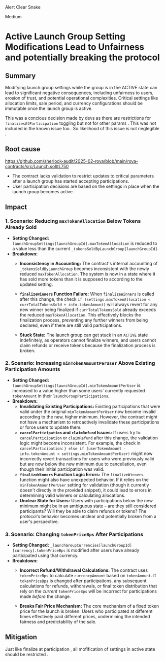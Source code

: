 Alert Clear Snake

Medium

# Active Launch Group Setting Modifications Lead to Unfairness and potentially breaking the protocol

## Summary
Modifying launch group settings while the group is in the ACTIVE state can lead to significant negative consequences, including unfairness to users, erosion of trust, and potential operational complexities. Critical settings like allocation limits, sale period, and currency configurations should be immutable once the launch group is active.

This was a concious decision made by devs as there are restrictions for `finalizesAtParticipation` toggling but not for other params . This was not included in the known issue too . So likelihood of this issue is not neglegible . 

## Root cause 
https://github.com/sherlock-audit/2025-02-rova/blob/main/rova-contracts/src/Launch.sol#L750
- The contract lacks validation to restrict updates to critical parameters after a launch group has started accepting participations.
- User participation decisions are based on the settings in place when the launch group becomes active.


## Impact 
### 1. Scenario: Reducing `maxTokenAllocation` Below Tokens Already Sold

*   **Setting Changed:** `launchGroupSettings[launchGroupId].maxTokenAllocation` is reduced to a value less than the current `_tokensSoldByLaunchGroup[launchGroupId]`.
*   **Breakdown:**
    *   **Inconsistency in Accounting:** The contract's internal accounting of `_tokensSoldByLaunchGroup` becomes inconsistent with the newly reduced `maxTokenAllocation`. The system is now in a state where it has sold more tokens than it is supposed to according to the updated setting.
    *   **`finalizeWinners` Function Failure:** When `finalizeWinners` is called after this change, the check `if (settings.maxTokenAllocation < currTotalTokensSold + info.tokenAmount)` will always revert for any new winner being finalized if `currTotalTokensSold` already exceeds the reduced `maxTokenAllocation`. This effectively blocks the finalization process, preventing any further winners from being declared, even if there are still valid participations.
  
    *   **Stuck State:** The launch group can get stuck in an `ACTIVE` state indefinitely, as operators cannot finalize winners, and users cannot claim refunds or receive tokens because the finalization process is broken.

### 2. Scenario: Increasing `minTokenAmountPerUser` Above Existing Participation Amounts

*   **Setting Changed:** `launchGroupSettings[launchGroupId].minTokenAmountPerUser` is increased to a value higher than some users' currently requested `tokenAmount` in their `launchGroupParticipations`.
*   **Breakdown:**
    *   **Invalidating Existing Participations:**  Existing participations that were valid under the original `minTokenAmountPerUser` now become invalid according to the new, higher minimum. However, the contract might not have a mechanism to retroactively invalidate these participations or force users to update them.
    *   **`cancelParticipation` and `claimRefund` Issues:** If users try to `cancelParticipation` or `claimRefund` after this change, the validation logic might become inconsistent. For example, the check in `cancelParticipation`: `} else if (userTokenAmount - info.tokenAmount < settings.minTokenAmountPerUser)` might now incorrectly revert transactions for users who were previously valid but are now below the new minimum due to cancellation, even though their initial participation was valid.
    *   **`finalizeWinners` Function Logic Errors:** The `finalizeWinners` function might also have unexpected behavior. If it relies on the `minTokenAmountPerUser` setting for validation (though it currently doesn't directly in the provided snippet), it could lead to errors in determining valid winners or calculating allocations.
    *   **Unclear State for Users:** Users with participations below the new minimum might be in an ambiguous state – are they still considered participants? Will they be able to claim refunds or tokens? The protocol's behavior becomes unclear and potentially broken from a user's perspective.

### 3. Scenario: Changing `tokenPriceBps` After Participations

*   **Setting Changed:** `_launchGroupCurrencies[launchGroupId][currency].tokenPriceBps` is modified after users have already participated using that currency.
*   **Breakdown:**
    *   **Incorrect Refund/Withdrawal Calculations:** The contract uses `tokenPriceBps` to calculate `currencyAmount` based on `tokenAmount`. If `tokenPriceBps` is changed after participations, any subsequent calculations for refunds, withdrawals, or final token distribution that rely on the *current* `tokenPriceBps` will be incorrect for participations made *before* the change.

    *   **Breaks Fair Price Mechanism:** The core mechanism of a fixed token price for the launch is broken. Users who participated at different times effectively paid different prices, undermining the intended fairness and predictability of the sale.


## Mitigation 
Just like finalize at participation , all mofification of settings in active state should be restricted . 
